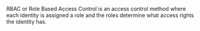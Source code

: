 RBAC or Role Based Access Control is an access control method where each identity is assigned a role and the roles determine what access rights the identity has.